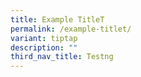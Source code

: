 ```yaml
---
title: Example TitleT
permalink: /example-titlet/
variant: tiptap
description: ""
third_nav_title: Testng
---
```

<p></p>